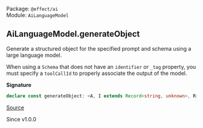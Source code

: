 Package: `@effect/ai`<br />
Module: `AiLanguageModel`<br />

## AiLanguageModel.generateObject

Generate a structured object for the specified prompt and schema using a
large language model.

When using a `Schema` that does not have an `identifier` or `_tag`
property, you must specify a `toolCallId` to properly associate the
output of the model.

**Signature**

```ts
declare const generateObject: <A, I extends Record<string, unknown>, R>(options: GenerateObjectOptions<A, I, R>) => Effect.Effect<AiResponse.WithStructuredOutput<A>, AiError, AiLanguageModel | R>
```

[Source](https://github.com/Effect-TS/effect/tree/main/packages/ai/ai/src/AiLanguageModel.ts#L654)

Since v1.0.0